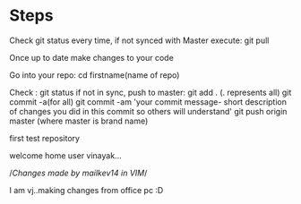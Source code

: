 Steps
=========


Check git status every time, if not synced with Master execute: git pull

Once up to date make changes to your code

Go into your repo: cd firstname(name of repo)

Check : git status 
if not in sync, push to master:
git add . (. represents all)
git commit -a(for all)
git commit -am 'your commit message- short description of changes you did in this commit so others will understand'
git push origin master (where master is brand name)



first test repository 

welcome home user vinayak...

/*Changes made by mailkev14 in VIM*/

I am vj..making changes from office pc :D
